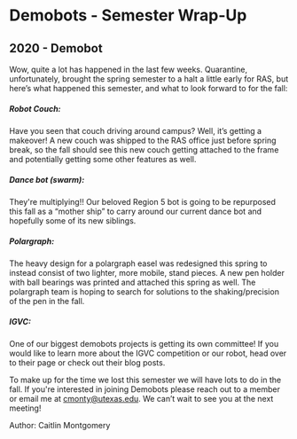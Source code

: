 # Demobots - Semester Wrap-Up
## 2020 - Demobot

Wow, quite a lot has happened in the last few weeks. Quarantine, unfortunately, brought the spring semester to a halt a little early for RAS, but here’s what happened this semester, and what to look forward to for the fall:

##### Robot Couch:

Have you seen that couch driving around campus? Well, it’s getting a makeover! A new couch was shipped to the RAS office just before spring break, so the fall should see this new couch getting attached to the frame and potentially getting some other features as well.

##### Dance bot (swarm):

They're multiplying!! Our beloved Region 5 bot is going to be repurposed this fall as a “mother ship” to carry around our current dance bot and hopefully some of its new siblings.

##### Polargraph:

The heavy design for a polargraph easel was redesigned this spring to instead consist of two lighter, more mobile, stand pieces. A new pen holder with ball bearings was printed and attached this spring as well. The polargraph team is hoping to search for solutions to the shaking/precision of the pen in the fall.

##### IGVC: 

One of our biggest demobots projects is getting its own committee! If you would like to learn more about the IGVC competition or our robot, head over to their page or check out their blog posts.

To make up for the time we lost this semester we will have lots to do in the fall. If you're interested in joining Demobots please reach out to a member or email me at cmonty@utexas.edu. We can’t wait to see you at the next meeting!

Author: Caitlin Montgomery
